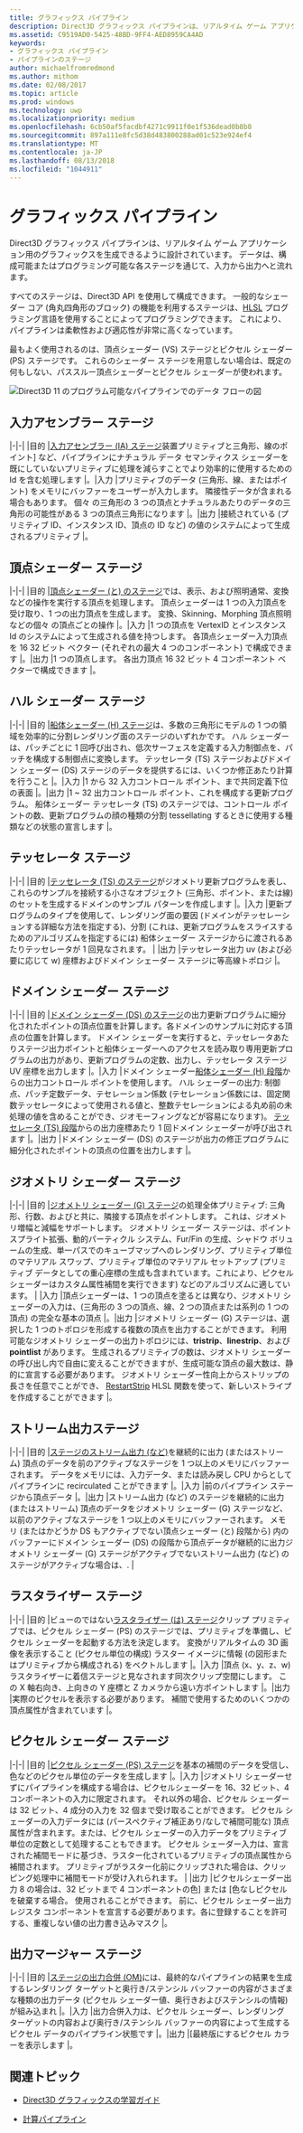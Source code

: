 ```yaml
---
title: グラフィックス パイプライン
description: Direct3D グラフィックス パイプラインは、リアルタイム ゲーム アプリケーション用のグラフィックスを生成できるように設計されています。 データは、構成可能またはプログラミング可能な各ステージを通じて、入力から出力へと流れます。
ms.assetid: C9519AD0-5425-48BD-9FF4-AED8959CA4AD
keywords:
- グラフィックス パイプライン
- パイプラインのステージ
author: michaelfromredmond
ms.author: mithom
ms.date: 02/08/2017
ms.topic: article
ms.prod: windows
ms.technology: uwp
ms.localizationpriority: medium
ms.openlocfilehash: 6cb50af5facdbf4271c9911f0e1f536dead0b8b8
ms.sourcegitcommit: 897a111e8fc5d38d483800288ad01c523e924ef4
ms.translationtype: MT
ms.contentlocale: ja-JP
ms.lasthandoff: 08/13/2018
ms.locfileid: "1044911"
---
```

# <a name="graphics-pipeline"></a>グラフィックス パイプライン


Direct3D グラフィックス パイプラインは、リアルタイム ゲーム アプリケーション用のグラフィックスを生成できるように設計されています。 データは、構成可能またはプログラミング可能な各ステージを通じて、入力から出力へと流れます。

すべてのステージは、Direct3D API を使用して構成できます。 一般的なシェーダー コア (角丸四角形のブロック) の機能を利用するステージは、[HLSL](https://msdn.microsoft.com/library/windows/desktop/bb509561) プログラミング言語を使用することによってプログラミングできます。 これにより、パイプラインは柔軟性および適応性が非常に高くなっています。

最もよく使用されるのは、頂点シェーダー (VS) ステージとピクセル シェーダー (PS) ステージです。 これらのシェーダー ステージを用意しない場合は、既定の何もしない、パススルー頂点シェーダーとピクセル シェーダーが使われます。

![Direct3D 11 のプログラム可能なパイプラインでのデータ フローの図](images/d3d11-pipeline-stages.jpg)

## <a name="input-assembler-stage"></a>入力アセンブラー ステージ

|-|-| |目的 |[入力アセンブラー (IA) ステージ](input-assembler-stage--ia-.md)装置プリミティブと三角形、線のポイント] など、パイプラインにナチュラル データ セマンティクス シェーダーを既にしていないプリミティブに処理を減らすことでより効率的に使用するための Id を含む処理します |。|入力 |プリミティブのデータ (三角形、線、またはポイント) をメモリにバッファーをユーザーが入力します。 隣接性データが含まれる場合もあります。 個々 の三角形の 3 つの頂点とナチュラルあたりのデータの三角形の可能性がある 3 つの頂点三角形になります |。|出力 |接続されている (プリミティブ ID、インスタンス ID、頂点の ID など) の値のシステムによって生成されるプリミティブ |。

## <a name="vertex-shader-stage"></a>頂点シェーダー ステージ

|-|-| |目的 |[頂点シェーダー (と) のステージ](vertex-shader-stage--vs-.md)では、表示、および照明通常、変換などの操作を実行する頂点を処理します。 頂点シェーダーは 1 つの入力頂点を受け取り、1 つの出力頂点を生成します。 変換、Skinning、Morphing 頂点照明などの個々 の頂点ごとの操作 |。|入力 |1 つの頂点を VertexID とインスタンス Id のシステムによって生成される値を持つします。 各頂点シェーダー入力頂点を 16 32 ビット ベクター (それぞれの最大 4 つのコンポーネント) で構成できます |。|出力 |1 つの頂点します。 各出力頂点 16 32 ビット 4 コンポーネント ベクターで構成できます |。
 
## <a name="hull-shader-stage"></a>ハル シェーダー ステージ
 
|-|-| |目的 |[船体シェーダー (H) ステージ](hull-shader-stage--hs-.md)は、多数の三角形にモデルの 1 つの領域を効率的に分割レンダリング面のステージのいずれかです。 ハル シェーダーは、パッチごとに 1 回呼び出され、低次サーフェスを定義する入力制御点を、パッチを構成する制御点に変換します。 テッセレータ (TS) ステージおよびドメイン シェーダー (DS) ステージのデータを提供するには、いくつか修正あたり計算を行うこと |。|入力 |1 から 32 入力コントロール ポイント、まで共同定義下位の表面 |。|出力 |1 ~ 32 出力コントロール ポイント、これを構成する更新プログラム。 船体シェーダー テッセレータ (TS) のステージでは、コントロール ポイントの数、更新プログラムの顔の種類の分割 tessellating するときに使用する種類などの状態の宣言します |。

## <a name="tessellator-stage"></a>テッセレータ ステージ

|-|-| |目的 |[テッセレータ (TS) のステージ](tessellator-stage--ts-.md)がジオメトリ更新プログラムを表し、これらのサンプルを接続する小さなオブジェクト (三角形、ポイント、または線) のセットを生成するドメインのサンプル パターンを作成します |。|入力 |更新プログラムのタイプを使用して、レンダリング面の要因 (ドメインがテッセレーションする詳細な方法を指定する)、分割 (これは、更新プログラムをスライスするためのアルゴリズムを指定するには) 船体シェーダー ステージからに渡されるあたりテッセレータが 1 回見なされます。 | |出力 |テッセレータ出力 uv (および必要に応じて w) 座標およびドメイン シェーダー ステージに等高線トポロジ |。

## <a name="domain-shader-stage"></a>ドメイン シェーダー ステージ

|-|-| |目的 |[ドメイン シェーダー (DS) のステージ](domain-shader-stage--ds-.md)の出力更新プログラムに細分化されたポイントの頂点位置を計算します。各ドメインのサンプルに対応する頂点の位置を計算します。 ドメイン シェーダーを実行すると、テッセレータあたりステージ出力ポイントと船体シェーダーへのアクセスを読み取り専用更新プログラムの出力があり、更新プログラムの定数、出力し、テッセレータ ステージ UV 座標を出力します |。|入力 |ドメイン シェーダー[船体シェーダー (H) 段階](hull-shader-stage--hs-.md)からの出力コントロール ポイントを使用します。 ハル シェーダーの出力: 制御点、パッチ定数データ、テセレーション係数 (テセレーション係数には、固定関数テッセレータによって使用される値と、整数テセレーションによる丸め前の未処理の値を含めることができ、ジオモーフィングなどが容易になります)。 [テッセレータ (TS) 段階](tessellator-stage--ts-.md)からの出力座標あたり 1 回ドメイン シェーダーが呼び出されます |。|出力 |ドメイン シェーダー (DS) のステージが出力の修正プログラムに細分化されたポイントの頂点の位置を出力します |。

## <a name="geometry-shader-stage"></a>ジオメトリ シェーダー ステージ

|-|-| |目的 |[ジオメトリ シェーダー (G) ステージ](geometry-shader-stage--gs-.md)の処理全体プリミティブ: 三角形、行数、およびと共に、隣接する頂点をポイントします。 これは、ジオメトリ増幅と減幅をサポートします。 ジオメトリ シェーダー ステージは、ポイント スプライト拡張、動的パーティクル システム、Fur/Fin の生成、シャドウ ボリュームの生成、単一パスでのキューブマップへのレンダリング、プリミティブ単位のマテリアル スワップ、プリミティブ単位のマテリアル セットアップ (プリミティブ データとしての重心座標の生成も含まれています。これにより、ピクセル シェーダーはカスタム属性補間を実行できます) などのアルゴリズムに適しています。 | |入力 |頂点シェーダーは、1 つの頂点を塗るとは異なり、ジオメトリ シェーダーの入力は、(三角形の 3 つの頂点、線、2 つの頂点または系列の 1 つの頂点) の完全な基本の頂点 |。|出力 |ジオメトリ シェーダー (G) ステージは、選択した 1 つのトポロジを形成する複数の頂点を出力することができます。 利用可能なジオメトリ シェーダーの出力トポロジには、<strong>tristrip</strong>、<strong>linestrip</strong>、および<strong>pointlist</strong> があります。 生成されるプリミティブの数は、ジオメトリ シェーダーの呼び出し内で自由に変えることができますが、生成可能な頂点の最大数は、静的に宣言する必要があります。 ジオメトリ シェーダー性向上からストリップの長さを任意でことができ、 [RestartStrip](https://msdn.microsoft.com/library/windows/desktop/bb509660) HLSL 関数を使って、新しいストライプを作成することができます |。

## <a name="stream-output-stage"></a>ストリーム出力ステージ

|-|-| |目的 |[ステージのストリーム出力 (など)](stream-output-stage--so-.md)を継続的に出力 (またはストリーム) 頂点のデータを前のアクティブなステージを 1 つ以上のメモリにバッファーされます。 データをメモリには、入力データ、または読み戻し CPU からとしてパイプラインに recirculated ことができます |。|入力 |前のパイプライン ステージから頂点データ |。|出力 |ストリーム出力 (など) のステージを継続的に出力 (またはストリーム) 頂点のデータをジオメトリ シェーダー (G) ステージなど、以前のアクティブなステージを 1 つ以上のメモリにバッファーされます。 メモリ (またはかどうか DS もアクティブでない頂点シェーダー (と) 段階から) 内のバッファーにドメイン シェーダー (DS) の段階から頂点データが継続的に出力ジオメトリ シェーダー (G) ステージがアクティブでないストリーム出力 (など) のステージがアクティブな場合は、. |

## <a name="rasterizer-stage"></a>ラスタライザー ステージ

|-|-| |目的 |ビューのではない[ラスタライザー (は) ステージ](rasterizer-stage--rs-.md)クリップ プリミティブでは、ピクセル シェーダー (PS) のステージでは、プリミティブを準備し、ピクセル シェーダーを起動する方法を決定します。 変換がリアルタイムの 3D 画像を表示すること (ピクセル単位の構成) ラスター イメージに情報 (の図形またはプリミティブから構成される) をベクトルします |。|入力 |頂点 (x、y、z、w) ラスタライザーに着信ステージと見なされます同次クリップ空間にします。 この X 軸右向き、上向きの Y 座標と Z カメラから遠い方ポイントします |。|出力 |実際のピクセルを表示する必要があります。 補間で使用するためのいくつかの頂点属性が含まれています |。

## <a name="pixel-shader-stage"></a>ピクセル シェーダー ステージ
 
|-|-| |目的 |[ピクセル シェーダー (PS) ステージ](pixel-shader-stage--ps-.md)を基本の補間のデータを受信し、色などのピクセル単位のデータを生成します |。|入力 |ジオメトリ シェーダーせずにパイプラインを構成する場合は、ピクセルシェーダーを 16、32 ビット、4 コンポーネントの入力に限定されます。 それ以外の場合、ピクセル シェーダーは 32 ビット、4 成分の入力を 32 個まで受け取ることができます。 ピクセル シェーダーの入力データには (パースペクティブ補正あり/なしで補間可能な) 頂点属性が含まれます。または、ピクセル シェーダーの入力データをプリミティブ単位の定数として処理することもできます。 ピクセル シェーダー入力は、宣言された補間モードに基づき、ラスター化されているプリミティブの頂点属性から補間されます。 プリミティブがラスター化前にクリップされた場合は、クリッピング処理中に補間モードが受け入れられます。 | |出力 |ピクセルシェーダー出力 8 の場合は、32 ビットまで 4 コンポーネントの色] または [色なしピクセルを破棄する場合。 使用されることができます。 前に、ピクセル シェーダー出力レジスタ コンポーネントを宣言する必要があります。各に登録することを許可する、重複しない値の出力書き込みマスク |。

## <a name="output-merger-stage"></a>出力マージャー ステージ
 
|-|-| |目的 |[ステージの出力合併 (OM)](output-merger-stage--om-.md)には、最終的なパイプラインの結果を生成するレンダリング ターゲットと奥行き/ステンシル バッファーの内容がさまざまな種類の出力データ (ピクセル シェーダー値、奥行きおよびステンシルの情報) が組み込まれ |。|入力 |出力合併入力は、ピクセル シェーダー、レンダリング ターゲットの内容および奥行き/ステンシル バッファーの内容によって生成するピクセル データのパイプライン状態です |。|出力 |[最終版にするピクセル カラーを表示します |。

## <a name="related-topics"></a>関連トピック

- [Direct3D グラフィックスの学習ガイド](index.md)

- [計算パイプライン](compute-pipeline.md)

